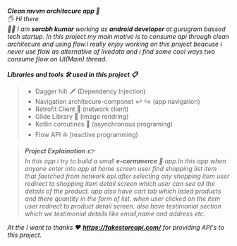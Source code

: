 ***Clean mvvm architecure app 📱***<br>
*🖐️ Hi there*<br>
*🧑‍💻 I am **sorabh kumar** working as **android developer** at gurugram bassed tech startup. In this project my main motive is to consume api through clean
 architecure and using flow.i really enjoy working on this project beacuse i never use flow as alternative of livedata and i find some cool ways two consume 
 flow on UI(Main) thread.*<br><br>
***Libraries and tools 🛠️ used in this project 📋***<br>
>  - Dagger hilt 🗡️ (Dependency Injection)
> - Navigation architecure-componet ↩️ ↪️ (app navigation)
> - Retrofit Client 📶 (network client)
> - Glide Library 🎑 (image rendring)
> - Kotlin coroutines 🔀 (asynchronous programing)
> - Flow API ⛵ (reactive programming) <br>


> ***Project Explaination 👉***<br>
> *In this app i try to build a small **e-cormmerce** 🛒 app.In this app when anyone enter into app at home screen user find shopping list item that faetched 
from network api.after selecting any shopping item user redirect to shopping item detail screen which user can see all the details of the product.
app also have cart tab which listed products and there quantity in the form of list. when user clicked on the item user redirect to product detail screen.
also have testimonial section which we testimonial details like email,name and address etc.*

*At the I want to thanks ❤️ **https://fakestoreapi.com/** for providing API's to this project.*
